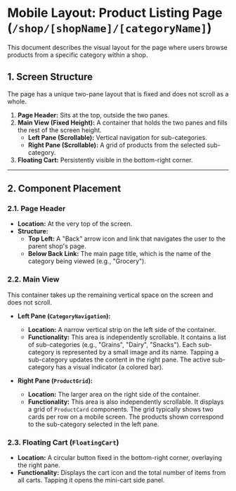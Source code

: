 # Mobile Layout: Product Listing Page (`/shop/[shopName]/[categoryName]`)

This document describes the visual layout for the page where users browse products from a specific category within a shop.

## 1. Screen Structure

The page has a unique two-pane layout that is fixed and does not scroll as a whole.
1.  **Page Header:** Sits at the top, outside the two panes.
2.  **Main View (Fixed Height):** A container that holds the two panes and fills the rest of the screen height.
    -   **Left Pane (Scrollable):** Vertical navigation for sub-categories.
    -   **Right Pane (Scrollable):** A grid of products from the selected sub-category.
3.  **Floating Cart:** Persistently visible in the bottom-right corner.

---

## 2. Component Placement

### 2.1. Page Header

-   **Location:** At the very top of the screen.
-   **Structure:**
    -   **Top Left:** A "Back" arrow icon and link that navigates the user to the parent shop's page.
    -   **Below Back Link:** The main page title, which is the name of the category being viewed (e.g., "Grocery").

### 2.2. Main View

This container takes up the remaining vertical space on the screen and does not scroll.

-   **Left Pane (`CategoryNavigation`):**
    -   **Location:** A narrow vertical strip on the left side of the container.
    -   **Functionality:** This area is independently scrollable. It contains a list of sub-categories (e.g., "Grains", "Dairy", "Snacks"). Each sub-category is represented by a small image and its name. Tapping a sub-category updates the content in the right pane. The active sub-category has a visual indicator (a colored bar).

-   **Right Pane (`ProductGrid`):**
    -   **Location:** The larger area on the right side of the container.
    -   **Functionality:** This area is also independently scrollable. It displays a grid of `ProductCard` components. The grid typically shows two cards per row on a mobile screen. The products shown correspond to the sub-category selected in the left pane.

### 2.3. Floating Cart (`FloatingCart`)

-   **Location:** A circular button fixed in the bottom-right corner, overlaying the right pane.
-   **Functionality:** Displays the cart icon and the total number of items from all carts. Tapping it opens the mini-cart side panel.
